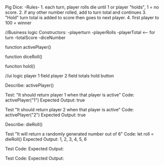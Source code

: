 Pig Dice:
 -Rules-
	1. each turn, player rolls die until 1 or player "holds", 1 = no score.
	2. if any other number rolled, add to turn total and continues
	3. "Hold" turn total is added to score then goes to next player.
	4. first player to 100 = winner

//Business logic
Constructors:
-playerturn
-playerRolls
-playerTotal <-- for turn
-totalScore
-diceNumber

function activePlayer()

function diceRoll()

funciton hold()


//ui logic
player 1 field
player 2 field
totals
hold button

Describe: activePlayer()

Test: "It should return player 1 when that player is active"
Code: activePlayer("1")
Expected Output: true


Test "It should return player 2 when that player is active"
Code: activePlayer("2")
Expected Output: true

Describe: dieRoll()

Test "It will return a randomly generated number out of 6"
Code: let roll = dieRoll()
Expected Output: 1, 2, 3, 4, 5, 6

Test
Code:
Expected Output:

Test
Code:
Expected Output:
